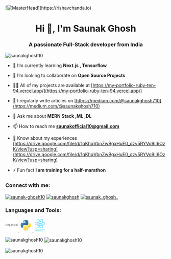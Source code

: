 [![MasterHead](https://1.bp.blogspot.com/-7A4WynwLsM...)](https://rishavchanda.io)
<h1 align="center">Hi 👋, I'm Saunak Ghosh</h1>
<h3 align="center">A passionate Full-Stack developer from India</h3>

<p align="left"> <img src="https://komarev.com/ghpvc/?username=saunakghosh10&label=Profile%20views&color=0e75b6&style=flat" alt="saunakghosh10" /> </p>

- 🌱 I’m currently learning **Next.js , Tensorflow**

- 👯 I’m looking to collaborate on **Open Source Projects**

- 👨‍💻 All of my projects are available at [https://my-portfolio-ruby-ten-94.vercel.app/](https://my-portfolio-ruby-ten-94.vercel.app/)

- 📝 I regularly write articles on [https://medium.com/@saunakghosh710](https://medium.com/@saunakghosh710)

- 💬 Ask me about **MERN Stack ,ML ,DL**

- 📫 How to reach me **saunakofficial10@gmail.com**

- 📄 Know about my experiences [https://drive.google.com/file/d/1qKhqVbnZwBgxHuE0_dzv5RYVo9II6OzK/view?usp=sharing](https://drive.google.com/file/d/1qKhqVbnZwBgxHuE0_dzv5RYVo9II6OzK/view?usp=sharing)

- ⚡ Fun fact **I am training for a half-marathon**

<h3 align="left">Connect with me:</h3>
<p align="left">
<a href="https://linkedin.com/in/saunak-ghosh10" target="blank"><img align="center" src="https://raw.githubusercontent.com/rahuldkjain/github-profile-readme-generator/master/src/images/icons/Social/linked-in-alt.svg" alt="saunak-ghosh10" height="30" width="40" /></a>
<a href="https://medium.com/saunakghosh" target="blank"><img align="center" src="https://raw.githubusercontent.com/rahuldkjain/github-profile-readme-generator/master/src/images/icons/Social/medium.svg" alt="saunakghosh" height="30" width="40" /></a>
<a href="https://www.leetcode.com/saunak_ghosh_" target="blank"><img align="center" src="https://raw.githubusercontent.com/rahuldkjain/github-profile-readme-generator/master/src/images/icons/Social/leet-code.svg" alt="saunak_ghosh_" height="30" width="40" /></a>
</p>

<h3 align="left">Languages and Tools:</h3>
<p align="left"> <a href="https://expressjs.com" target="_blank" rel="noreferrer"> <img src="https://raw.githubusercontent.com/devicons/devicon/master/icons/express/express-original-wordmark.svg" alt="express" width="40" height="40"/> </a> <a href="https://www.python.org" target="_blank" rel="noreferrer"> <img src="https://raw.githubusercontent.com/devicons/devicon/master/icons/python/python-original.svg" alt="python" width="40" height="40"/> </a> <a href="https://reactjs.org/" target="_blank" rel="noreferrer"> <img src="https://raw.githubusercontent.com/devicons/devicon/master/icons/react/react-original-wordmark.svg" alt="react" width="40" height="40"/> </a> </p>

<p><img align="left" src="https://github-readme-stats.vercel.app/api/top-langs?username=saunakghosh10&show_icons=true&locale=en&layout=compact" alt="saunakghosh10" /></p>

<p>&nbsp;<img align="center" src="https://github-readme-stats.vercel.app/api?username=saunakghosh10&show_icons=true&locale=en" alt="saunakghosh10" /></p>

<p><img align="center" src="https://github-readme-streak-stats.herokuapp.com/?user=saunakghosh10&" alt="saunakghosh10" /></p>
